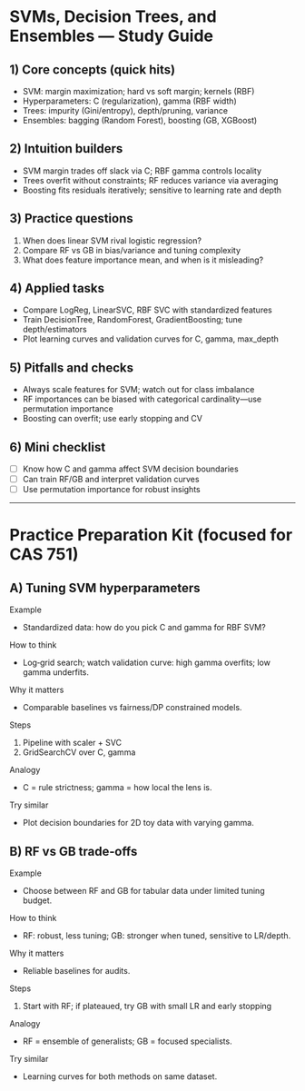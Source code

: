# SVMs, Decision Trees, and Ensembles — Study Guide

## 1) Core concepts (quick hits)
- SVM: margin maximization; hard vs soft margin; kernels (RBF)
- Hyperparameters: C (regularization), gamma (RBF width)
- Trees: impurity (Gini/entropy), depth/pruning, variance
- Ensembles: bagging (Random Forest), boosting (GB, XGBoost)

## 2) Intuition builders
- SVM margin trades off slack via C; RBF gamma controls locality
- Trees overfit without constraints; RF reduces variance via averaging
- Boosting fits residuals iteratively; sensitive to learning rate and depth

## 3) Practice questions
1) When does linear SVM rival logistic regression?
2) Compare RF vs GB in bias/variance and tuning complexity
3) What does feature importance mean, and when is it misleading?

## 4) Applied tasks
- Compare LogReg, LinearSVC, RBF SVC with standardized features
- Train DecisionTree, RandomForest, GradientBoosting; tune depth/estimators
- Plot learning curves and validation curves for C, gamma, max_depth

## 5) Pitfalls and checks
- Always scale features for SVM; watch out for class imbalance
- RF importances can be biased with categorical cardinality—use permutation importance
- Boosting can overfit; use early stopping and CV

## 6) Mini checklist
- [ ] Know how C and gamma affect SVM decision boundaries
- [ ] Can train RF/GB and interpret validation curves
- [ ] Use permutation importance for robust insights

---

# Practice Preparation Kit (focused for CAS 751)

## A) Tuning SVM hyperparameters
Example
- Standardized data: how do you pick C and gamma for RBF SVM?

How to think
- Log‑grid search; watch validation curve: high gamma overfits; low gamma underfits.

Why it matters
- Comparable baselines vs fairness/DP constrained models.

Steps
1) Pipeline with scaler + SVC
2) GridSearchCV over C, gamma

Analogy
- C = rule strictness; gamma = how local the lens is.

Try similar
- Plot decision boundaries for 2D toy data with varying gamma.

## B) RF vs GB trade‑offs
Example
- Choose between RF and GB for tabular data under limited tuning budget.

How to think
- RF: robust, less tuning; GB: stronger when tuned, sensitive to LR/depth.

Why it matters
- Reliable baselines for audits.

Steps
1) Start with RF; if plateaued, try GB with small LR and early stopping

Analogy
- RF = ensemble of generalists; GB = focused specialists.

Try similar
- Learning curves for both methods on same dataset.
